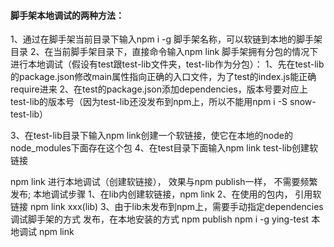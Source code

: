 ####  脚手架本地调试的两种方法：
1、通过在脚手架当前目录下输入npm i -g 脚手架名称，可以软链到本地的脚手架目录
2、在当前脚手架目录下，直接命令输入npm link
脚手架拥有分包的情况下进行本地调试（假设有test跟test-lib文件夹，test-lib作为分包）：
1、先在test-lib的package.json修改main属性指向正确的入口文件，为了test的index.js能正确require进来
2、在test的package.json添加dependencies，版本号要对应上test-lib的版本号（因为test-lib还没发布到npm上，所以不能用npm i -S snow-test-lib）

3、在test-lib目录下输入npm link创建一个软链接，使它在本地的node的node_modules下面存在这个包
4、在test目录下面输入npm link test-lib创建软链接

npm link 进行本地调试（创建软链接）， 效果与npm publish一样， 不需要频繁发布;
本地调试步骤
1、在lib内创建软链接，npm link
2、在使用的包内， 引用软链接 npm link xxx(lib)
3、由于lib未发布到npm上，需要手动指定dependencies
调试脚手架的方式
发布，在本地安装的方式
npm publish
npm i -g ying-test
本地调试
npm link